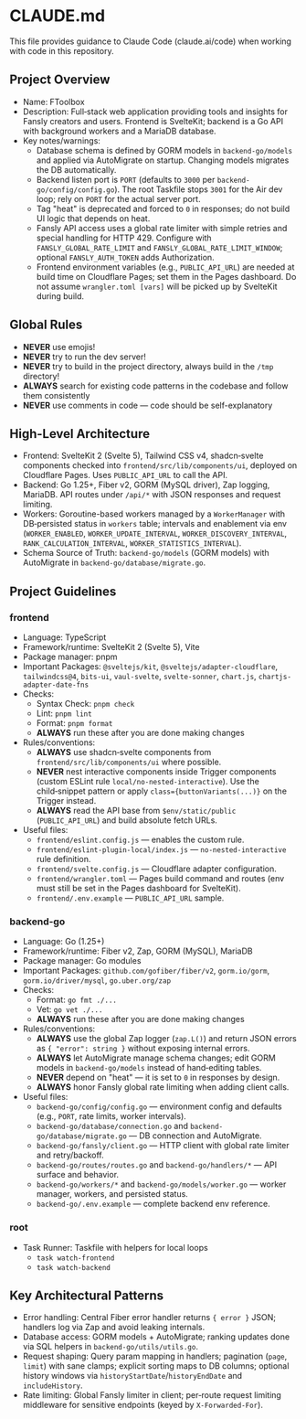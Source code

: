 # CLAUDE.md

This file provides guidance to Claude Code (claude.ai/code) when working with code in this repository.

## Project Overview
- Name: FToolbox
- Description: Full‑stack web application providing tools and insights for Fansly creators and users. Frontend is SvelteKit; backend is a Go API with background workers and a MariaDB database.
- Key notes/warnings:
  - Database schema is defined by GORM models in `backend-go/models` and applied via AutoMigrate on startup. Changing models migrates the DB automatically.
  - Backend listen port is `PORT` (defaults to `3000` per `backend-go/config/config.go`). The root Taskfile stops `3001` for the Air dev loop; rely on `PORT` for the actual server port.
  - Tag "heat" is deprecated and forced to `0` in responses; do not build UI logic that depends on heat.
  - Fansly API access uses a global rate limiter with simple retries and special handling for HTTP 429. Configure with `FANSLY_GLOBAL_RATE_LIMIT` and `FANSLY_GLOBAL_RATE_LIMIT_WINDOW`; optional `FANSLY_AUTH_TOKEN` adds Authorization.
  - Frontend environment variables (e.g., `PUBLIC_API_URL`) are needed at build time on Cloudflare Pages; set them in the Pages dashboard. Do not assume `wrangler.toml [vars]` will be picked up by SvelteKit during build.

## Global Rules

- **NEVER** use emojis!
- **NEVER** try to run the dev server!
- **NEVER** try to build in the project directory, always build in the `/tmp` directory!
- **ALWAYS** search for existing code patterns in the codebase and follow them consistently
- **NEVER** use comments in code — code should be self-explanatory

## High-Level Architecture
- Frontend: SvelteKit 2 (Svelte 5), Tailwind CSS v4, shadcn‑svelte components checked into `frontend/src/lib/components/ui`, deployed on Cloudflare Pages. Uses `PUBLIC_API_URL` to call the API.
- Backend: Go 1.25+, Fiber v2, GORM (MySQL driver), Zap logging, MariaDB. API routes under `/api/*` with JSON responses and request limiting.
- Workers: Goroutine-based workers managed by a `WorkerManager` with DB‑persisted status in `workers` table; intervals and enablement via env (`WORKER_ENABLED`, `WORKER_UPDATE_INTERVAL`, `WORKER_DISCOVERY_INTERVAL`, `RANK_CALCULATION_INTERVAL`, `WORKER_STATISTICS_INTERVAL`).
- Schema Source of Truth: `backend-go/models` (GORM models) with AutoMigrate in `backend-go/database/migrate.go`.

## Project Guidelines

### frontend
- Language: TypeScript
- Framework/runtime: SvelteKit 2 (Svelte 5), Vite
- Package manager: pnpm
- Important Packages: `@sveltejs/kit`, `@sveltejs/adapter-cloudflare`, `tailwindcss@4`, `bits-ui`, `vaul-svelte`, `svelte-sonner`, `chart.js`, `chartjs-adapter-date-fns`
- Checks:
  - Syntax Check: `pnpm check`
  - Lint: `pnpm lint`
  - Format: `pnpm format`
  - **ALWAYS** run these after you are done making changes
- Rules/conventions:
  - **ALWAYS** use shadcn‑svelte components from `frontend/src/lib/components/ui` where possible.
  - **NEVER** nest interactive components inside Trigger components (custom ESLint rule `local/no-nested-interactive`). Use the child‑snippet pattern or apply `class={buttonVariants(...)}` on the Trigger instead.
  - **ALWAYS** read the API base from `$env/static/public` (`PUBLIC_API_URL`) and build absolute fetch URLs.
- Useful files:
  - `frontend/eslint.config.js` — enables the custom rule.
  - `frontend/eslint-plugin-local/index.js` — `no-nested-interactive` rule definition.
  - `frontend/svelte.config.js` — Cloudflare adapter configuration.
  - `frontend/wrangler.toml` — Pages build command and routes (env must still be set in the Pages dashboard for SvelteKit).
  - `frontend/.env.example` — `PUBLIC_API_URL` sample.

### backend-go
- Language: Go (1.25+)
- Framework/runtime: Fiber v2, Zap, GORM (MySQL), MariaDB
- Package manager: Go modules
- Important Packages: `github.com/gofiber/fiber/v2`, `gorm.io/gorm`, `gorm.io/driver/mysql`, `go.uber.org/zap`
- Checks:
  - Format: `go fmt ./...`
  - Vet: `go vet ./...`
  - **ALWAYS** run these after you are done making changes
- Rules/conventions:
  - **ALWAYS** use the global Zap logger (`zap.L()`) and return JSON errors as `{ "error": string }` without exposing internal errors.
  - **ALWAYS** let AutoMigrate manage schema changes; edit GORM models in `backend-go/models` instead of hand‑editing tables.
  - **NEVER** depend on "heat" — it is set to `0` in responses by design.
  - **ALWAYS** honor Fansly global rate limiting when adding client calls.
- Useful files:
  - `backend-go/config/config.go` — environment config and defaults (e.g., `PORT`, rate limits, worker intervals).
  - `backend-go/database/connection.go` and `backend-go/database/migrate.go` — DB connection and AutoMigrate.
  - `backend-go/fansly/client.go` — HTTP client with global rate limiter and retry/backoff.
  - `backend-go/routes/routes.go` and `backend-go/handlers/*` — API surface and behavior.
  - `backend-go/workers/*` and `backend-go/models/worker.go` — worker manager, workers, and persisted status.
  - `backend-go/.env.example` — complete backend env reference.

### root
- Task Runner: Taskfile with helpers for local loops
  - `task watch-frontend`
  - `task watch-backend`

## Key Architectural Patterns
- Error handling: Central Fiber error handler returns `{ error }` JSON; handlers log via Zap and avoid leaking internals.
- Database access: GORM models + AutoMigrate; ranking updates done via SQL helpers in `backend-go/utils/utils.go`.
- Request shaping: Query param mapping in handlers; pagination (`page`, `limit`) with sane clamps; explicit sorting maps to DB columns; optional history windows via `historyStartDate`/`historyEndDate` and `includeHistory`.
- Rate limiting: Global Fansly limiter in client; per‑route request limiting middleware for sensitive endpoints (keyed by `X-Forwarded-For`).
